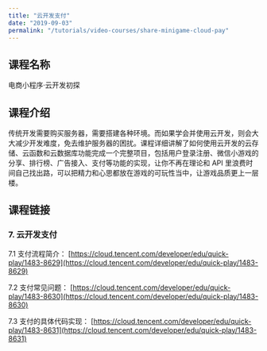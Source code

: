 ```yaml
---
title: "云开发支付"
date: "2019-09-03"
permalink: "/tutorials/video-courses/share-minigame-cloud-pay"
---
```


## 课程名称

电商小程序·云开发初探

## 课程介绍

传统开发需要购买服务器，需要搭建各种环境。而如果学会并使用云开发，则会大大减少开发难度，免去维护服务器的困扰。课程详细讲解了如何使用云开发的云存储、云函数和云数据库功能完成一个完整项目，包括用户登录注册、微信小游戏的分享、排行榜、广告接入、支付等功能的实现，让你不再在理论和 API 里浪费时间自己找出路，可以把精力和心思都放在游戏的可玩性当中，让游戏品质更上一层楼。

## 课程链接

### 7. 云开发支付

7.1 支付流程简介：
[https://cloud.tencent.com/developer/edu/quick-play/1483-8629](https://cloud.tencent.com/developer/edu/quick-play/1483-8629)

7.2 支付常见问题：
[https://cloud.tencent.com/developer/edu/quick-play/1483-8630](https://cloud.tencent.com/developer/edu/quick-play/1483-8630)

7.3 支付的具体代码实现：
[https://cloud.tencent.com/developer/edu/quick-play/1483-8631](https://cloud.tencent.com/developer/edu/quick-play/1483-8631)
